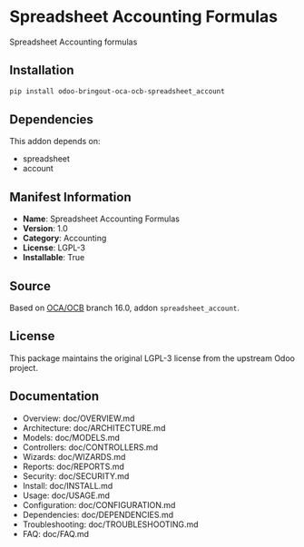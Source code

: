 # Spreadsheet Accounting Formulas

Spreadsheet Accounting formulas

## Installation

```bash
pip install odoo-bringout-oca-ocb-spreadsheet_account
```

## Dependencies

This addon depends on:
- spreadsheet
- account

## Manifest Information

- **Name**: Spreadsheet Accounting Formulas
- **Version**: 1.0
- **Category**: Accounting
- **License**: LGPL-3
- **Installable**: True

## Source

Based on [OCA/OCB](https://github.com/OCA/OCB) branch 16.0, addon `spreadsheet_account`.

## License

This package maintains the original LGPL-3 license from the upstream Odoo project.

## Documentation

- Overview: doc/OVERVIEW.md
- Architecture: doc/ARCHITECTURE.md
- Models: doc/MODELS.md
- Controllers: doc/CONTROLLERS.md
- Wizards: doc/WIZARDS.md
- Reports: doc/REPORTS.md
- Security: doc/SECURITY.md
- Install: doc/INSTALL.md
- Usage: doc/USAGE.md
- Configuration: doc/CONFIGURATION.md
- Dependencies: doc/DEPENDENCIES.md
- Troubleshooting: doc/TROUBLESHOOTING.md
- FAQ: doc/FAQ.md
